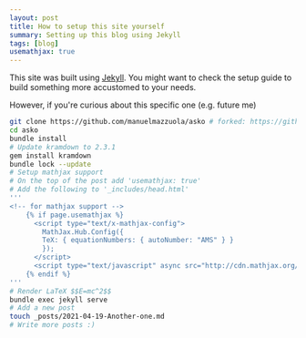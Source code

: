 ```yaml
---
layout: post
title: How to setup this site yourself
summary: Setting up this blog using Jekyll
tags: [blog]
usemathjax: true
---
```


This site was built using [Jekyll](https://jekyllrb.com/docs/). You might want to check the setup guide to build something more accustomed to your needs.

However, if you're curious about this specific one (e.g. future me)

```bash
git clone https://github.com/manuelmazzuola/asko # forked: https://github.com/panpan2/asko
cd asko
bundle install
# Update kramdown to 2.3.1
gem install kramdown
bundle lock --update
# Setup mathjax support
# On the top of the post add 'usemathjax: true'
# Add the following to '_includes/head.html'
'''
<!-- for mathjax support -->
    {% if page.usemathjax %}
      <script type="text/x-mathjax-config">
        MathJax.Hub.Config({
        TeX: { equationNumbers: { autoNumber: "AMS" } }
        });
      </script>
      <script type="text/javascript" async src="http://cdn.mathjax.org/mathjax/latest/MathJax.js?config=TeX-AMS-MML_HTMLorMML"></script>
    {% endif %}
'''
# Render LaTeX $$E=mc^2$$
bundle exec jekyll serve
# Add a new post
touch _posts/2021-04-19-Another-one.md
# Write more posts :)
```
